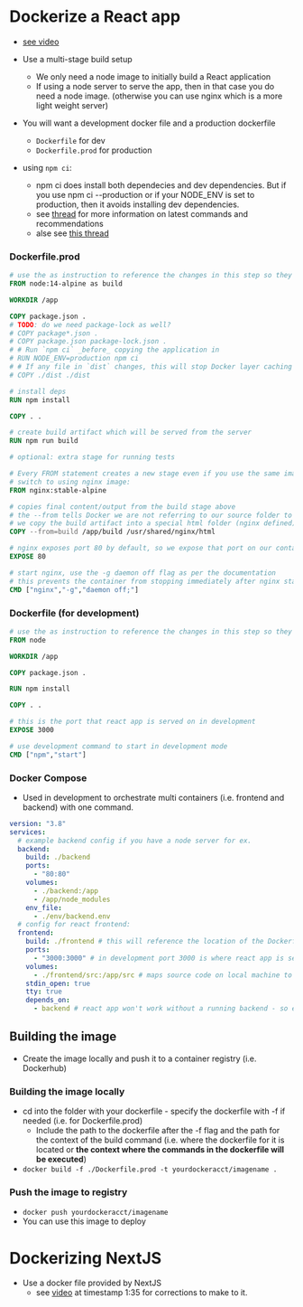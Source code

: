 # Dockerize a React app

- [see video](https://www.udemy.com/course/docker-kubernetes-the-practical-guide/learn/lecture/22626687#search)
- Use a multi-stage build setup
  - We only need a node image to initially build a React application
  - If using a node server to serve the app, then in that case you do need a node image. (otherwise you can use nginx which is a more light weight server)
- You will want a development docker file and a production dockerfile

  - `Dockerfile` for dev
  - `Dockerfile.prod` for production

- using `npm ci`:
  - npm ci does install both dependecies and dev dependencies. But if you use npm ci --production or if your NODE_ENV is set to production, then it avoids installing dev dependencies.
  - see [thread](https://stackoverflow.com/questions/60065865/is-there-a-way-of-making-npm-ci-install-devdependencies-or-npm-install-not) for more information on latest commands and recommendations
  - alse see [this thread](https://stackoverflow.com/questions/65234362/should-i-copy-package-lock-json-to-the-container-image-in-dockerfile)

### Dockerfile.prod

```Dockerfile
# use the as instruction to reference the changes in this step so they are not discarded
FROM node:14-alpine as build

WORKDIR /app

COPY package.json .
# TODO: do we need package-lock as well?
# COPY package*.json .
# COPY package.json package-lock.json .
# # Run `npm ci` _before_ copying the application in
# RUN NODE_ENV=production npm ci
# # If any file in `dist` changes, this will stop Docker layer caching
# COPY ./dist ./dist

# install deps
RUN npm install

COPY . .

# create build artifact which will be served from the server
RUN npm run build

# optional: extra stage for running tests

# Every FROM statement creates a new stage even if you use the same image as in the previous step
# switch to using nginx image:
FROM nginx:stable-alpine

# copies final content/output from the build stage above
# the --from tells Docker we are not referring to our source folder to copy from, but from the stage context above. you can specify a folder to copy from (in the above stage context, i.e. where the build was ouptut in app/build)
# we copy the build artifact into a special html folder (nginx defined) that is where you put where you want to serve static content.
COPY --from=build /app/build /usr/shared/nginx/html

# nginx exposes port 80 by default, so we expose that port on our container:
EXPOSE 80

# start nginx, use the -g daemon off flag as per the documentation
# this prevents the container from stopping immediately after nginx starts and keeps nginx in the foreground so Docker can track the process properly.
CMD ["nginx","-g","daemon off;"]
```

### Dockerfile (for development)

```Dockerfile
# use the as instruction to reference the changes in this step so they are not discarded
FROM node

WORKDIR /app

COPY package.json .

RUN npm install

COPY . .

# this is the port that react app is served on in development
EXPOSE 3000

# use development command to start in development mode
CMD ["npm","start"]
```

### Docker Compose

- Used in development to orchestrate multi containers (i.e. frontend and backend) with one command.

```yaml
version: "3.8"
services:
  # example backend config if you have a node server for ex.
  backend:
    build: ./backend
    ports:
      - "80:80"
    volumes:
      - ./backend:/app
      - /app/node_modules
    env_file:
      - ./env/backend.env
  # config for react frontend:
  frontend:
    build: ./frontend # this will reference the location of the Dockerfile
    ports:
      - "3000:3000" # in development port 3000 is where react app is served
    volumes:
      - ./frontend/src:/app/src # maps source code on local machine to container so changes are reflected in development with container running
    stdin_open: true
    tty: true
    depends_on:
      - backend # react app won't work without a running backend - so ensure that container is spun up first.
```

## Building the image

- Create the image locally and push it to a container registry (i.e. Dockerhub)

### Building the image locally

- cd into the folder with your dockerfile - specify the dockerfile with -f if needed (i.e. for Dockerfile.prod)
  - Include the path to the dockerfile after the -f flag and the path for the context of the build command (i.e. where the dockerfile for it is located or **the context where the commands in the dockerfile will be executed**)
- `docker build -f ./Dockerfile.prod -t yourdockeracct/imagename .`

### Push the image to registry

- `docker push yourdockeracct/imagename`
- You can use this image to deploy

# Dockerizing NextJS

- Use a docker file provided by NextJS
  - see [video](https://www.youtube.com/watch?v=BkHULo3w13k) at timestamp 1:35 for corrections to make to it.
